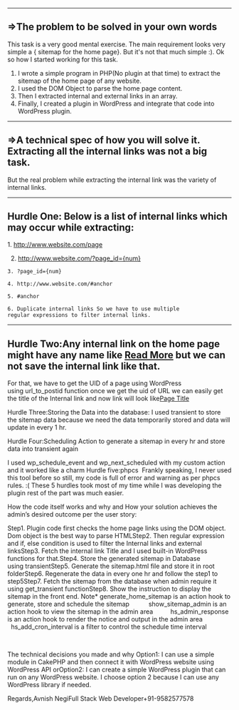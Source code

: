 ------------------------------------------------
=>The problem to be solved in your own words
------------------------------------------------
This task is a very good mental exercise. The main requirement looks very simple a { sitemap for the home page}.
But it's not that much simple :). Ok so how I started working for this task.

1. I wrote a simple program in PHP(No plugin at that time) to extract the sitemap of the home page of any website.
2. I used the DOM Object to parse the home page content.
3. Then I extracted internal and external links in an array.
4. Finally, I created a plugin in WordPress and integrate that code into WordPress plugin.

---------------------------------------------------------------------------------------------------
=>A technical spec of how you will solve it. Extracting all the internal links was not a big task. 
------------------------------------------------------------------------------------------------
But the real problem while extracting the internal link was the variety of internal links.

-----------
Hurdle One: Below is a list of internal links which may occur while extracting:
-----------
   1. http://www.website.com/page
	
   2. http://www.website.com/?page_id={num}
   
	3. ?page_id={num}
   
	4. http://www.website.com/#anchor
   
	5. #anchor
   
	6. Duplicate internal links So we have to use multiple regular expressions to filter internal links.

-----------
Hurdle Two:Any internal link on the home page might have any name like <a href="http://www.website.com/page">Read More</a> but we can not save the internal link like that.
-----------

For that, we have to get the UID of a page using WordPress using url_to_postid function once we get the uid of URL we can easily
get the title of the Internal link and now link will look like<a href="http://www.website.com/page">Page Title</a> 

Hurdle Three:Storing the Data into the database:
I used transient to store the sitemap data because we need the data temporarily stored and data will update in every 1 hr.

Hurdle Four:Scheduling Action to generate a sitemap in every hr and store data into transient again

I used wp_schedule_event and wp_next_scheduled with my custom action and it worked like a charm
Hurdle five:phpcs  Frankly speaking, I never used this tool before so still, my code is full of error and warning as per phpcs rules. :( These 5 hurdles took most of my time while I was developing the plugin rest of the part was much easier.

How the code itself works and why and How your solution achieves the admin’s desired outcome per the user story:

Step1. Plugin code first checks the home page links using the DOM object. Dom object is the best way to parse HTMLStep2. Then regular expression and if, else condition is used to filter the Internal links and external linksStep3. Fetch the internal link Title and I used built-in WordPress functions for that.Step4. Store the generated sitemap in Database using transientStep5. Generate the sitemap.html file and store it in root folderStep6. Regenerate the data in every one hr and follow the step1 to step5Step7. Fetch the sitemap from the database when admin require it using get_transient functionStep8. Show the instruction to display the sitemap in the front end.
Note* generate_home_sitemap is an action hook to generate, store and schedule the sitemap           show_sitemap_admin is an action hook to view the sitemap in the admin area          hs_admin_response  is an action hook to render the notice and output in the admin area          hs_add_cron_interval is a filter to control the schedule time interval


 





The technical decisions you made and why
Option1: I can use a simple module in CakePHP and then connect it with WordPress website using WordPress API
orOption2: I can create a simple WordPress plugin that can run on any WordPress website.
I choose option 2 because I can use any WordPress library if needed.



Regards,Avnish NegiFull Stack Web Developer+91-9582577578
